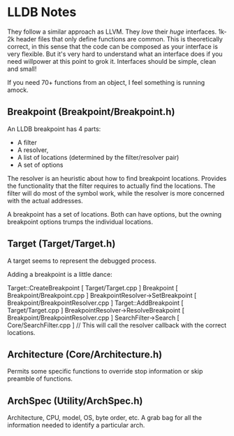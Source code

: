 # LLDB Notes

They follow a similar approach as LLVM. They *love* their *huge* interfaces.
1k-2k header files that only define functions are common. This is theoretically
correct, in this sense that the code can be composed as your interface is very
flexible. But it's very hard to understand what an interface does if you need
willpower at this point to grok it. Interfaces should be simple, clean and small!

If you need 70+ functions from an object, I feel something is running amock.

## Breakpoint (Breakpoint/Breakpoint.h)

An LLDB breakpoint has 4 parts:
- A filter
- A resolver,
- A list of locations (determined by the filter/resolver pair)
- A set of options

The resolver is an heuristic about how to find breakpoint locations.
Provides the functionality that the filter requires to actually find
the locations. The filter will do most of the symbol work, while the
resolver is more concerned with the actual addresses.

A breakpoint has a set of locations. Both can have options, but the owning
breakpoint options trumps the individual locations.

## Target (Target/Target.h)

A target seems to represent the debugged process.

Adding a breakpoint is a little dance:

Target::CreateBreakpoint                      [ Target/Target.cpp ]
  Breakpoint <ctor>                           [ Breakpoint/Breakpoint.cpp ]
  BreakpointResolver->SetBreakpoint           [ Breakpoint/BreakpointResolver.cpp ]
  Target::AddBreakpoint                       [ Target/Target.cpp ]
    BreakpointResolver->ResolveBreakpoint     [ Breakpoint/BreakpointResolver.cpp ]
      SearchFilter->Search                    [ Core/SearchFilter.cpp ]
        // This will call the resolver callback with the correct locations.

## Architecture (Core/Architecture.h)

Permits some specific functions to override stop information or skip preamble
of functions.

## ArchSpec (Utility/ArchSpec.h)

Architecture, CPU, model, OS, byte order, etc.
A grab bag for all the information needed to identify a particular arch.




